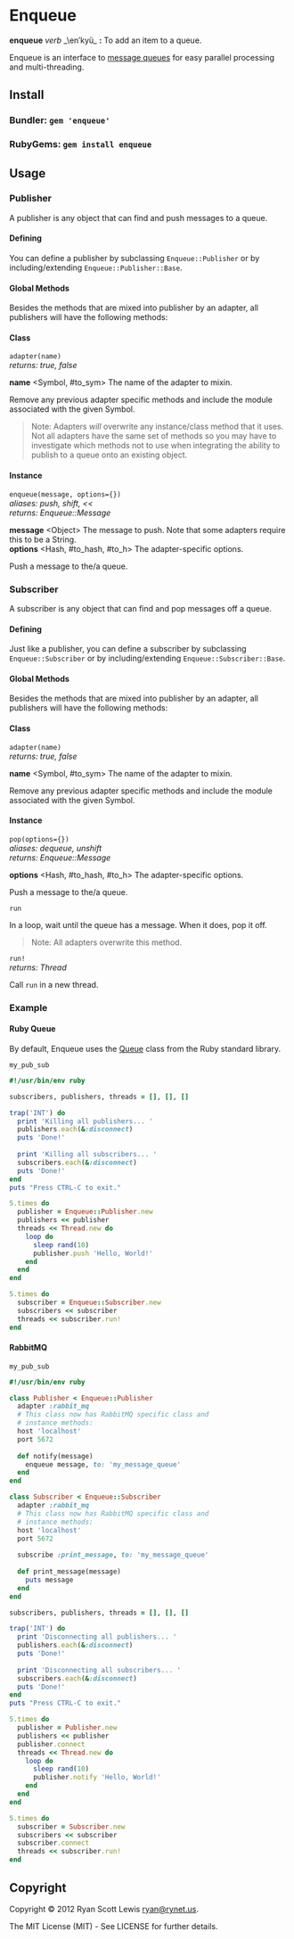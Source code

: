 # Enqueue

__enqueue__ _verb_ _\en′kyü\_ __:__ To add an item to a queue.

Enqueue is an interface to [message queues][message_queue] for easy parallel processing and 
multi-threading.

## Install

### Bundler: `gem 'enqueue'`

### RubyGems: `gem install enqueue`

## Usage

### Publisher

A publisher is any object that can find and push messages to a queue.

#### Defining

You can define a publisher by subclassing `Enqueue::Publisher` or by including/extending 
`Enqueue::Publisher::Base`.

#### Global Methods

Besides the methods that are mixed into publisher by an adapter, all publishers 
will have the following methods:

#### Class

`adapter(name)`  
*returns: true, false*

**name** <Symbol, #to_sym> The name of the adapter to mixin.

Remove any previous adapter specific methods and include the module associated with the given Symbol.

> Note: Adapters *will* overwrite any instance/class method that it uses.  
> Not all adapters have the same set of methods so you may have to investigate which methods 
> not to use when integrating the ability to publish to a queue onto an existing object.

#### Instance

`enqueue(message, options={})`  
*aliases: push, shift, <<*  
*returns: Enqueue::Message*

**message** \<Object> The message to push. Note that some adapters require this to be a String.  
**options** <Hash, #to_hash, #to_h> The adapter-specific options.

Push a message to the/a queue.

### Subscriber

A subscriber is any object that can find and pop messages off a queue.

#### Defining

Just like a publisher, you can define a subscriber by subclassing `Enqueue::Subscriber` or by 
including/extending `Enqueue::Subscriber::Base`.

#### Global Methods

Besides the methods that are mixed into publisher by an adapter, all publishers 
will have the following methods:

#### Class

`adapter(name)`  
*returns: true, false*

**name** <Symbol, #to_sym> The name of the adapter to mixin.

Remove any previous adapter specific methods and include the module associated with the given Symbol.

#### Instance

`pop(options={})`  
*aliases: dequeue, unshift*  
*returns: Enqueue::Message*

**options** <Hash, #to_hash, #to_h> The adapter-specific options.

Push a message to the/a queue.

`run`  

In a loop, wait until the queue has a message. When it does, pop it off.

> Note: All adapters overwrite this method.

`run!`  
*returns: Thread*

Call `run` in a new thread.

### Example

#### Ruby Queue

By default, Enqueue uses the [Queue][queue] class from the Ruby standard library.

`my_pub_sub`

```ruby
#!/usr/bin/env ruby

subscribers, publishers, threads = [], [], []

trap('INT') do
  print 'Killing all publishers... '
  publishers.each(&:disconnect)
  puts 'Done!'
  
  print 'Killing all subscribers... '
  subscribers.each(&:disconnect)
  puts 'Done!'
end
puts "Press CTRL-C to exit."

5.times do
  publisher = Enqueue::Publisher.new
  publishers << publisher
  threads << Thread.new do
    loop do
      sleep rand(10)
      publisher.push 'Hello, World!'
    end
  end
end

5.times do
  subscriber = Enqueue::Subscriber.new
  subscribers << subscriber
  threads << subscriber.run!
end
```

#### RabbitMQ

`my_pub_sub`

```ruby
#!/usr/bin/env ruby

class Publisher < Enqueue::Publisher
  adapter :rabbit_mq
  # This class now has RabbitMQ specific class and
  # instance methods:
  host 'localhost'
  port 5672
  
  def notify(message)
    enqueue message, to: 'my_message_queue'
  end
end

class Subscriber < Enqueue::Subscriber
  adapter :rabbit_mq
  # This class now has RabbitMQ specific class and
  # instance methods:
  host 'localhost'
  port 5672
  
  subscribe :print_message, to: 'my_message_queue'
  
  def print_message(message)
    puts message
  end
end

subscribers, publishers, threads = [], [], []

trap('INT') do
  print 'Disconnecting all publishers... '
  publishers.each(&:disconnect)
  puts 'Done!'
  
  print 'Disconnecting all subscribers... '
  subscribers.each(&:disconnect)
  puts 'Done!'
end
puts "Press CTRL-C to exit."

5.times do
  publisher = Publisher.new
  publishers << publisher
  publisher.connect
  threads << Thread.new do
    loop do
      sleep rand(10)
      publisher.notify 'Hello, World!'
    end
  end
end

5.times do
  subscriber = Subscriber.new
  subscribers << subscriber
  subscriber.connect
  threads << subscriber.run!
end
```

## Copyright

Copyright © 2012 Ryan Scott Lewis <ryan@rynet.us>.

The MIT License (MIT) - See LICENSE for further details.

[message_queue]: http://en.wikipedia.org/wiki/Message_queue
[queue]: http://rubydoc.info/stdlib/thread/Queue